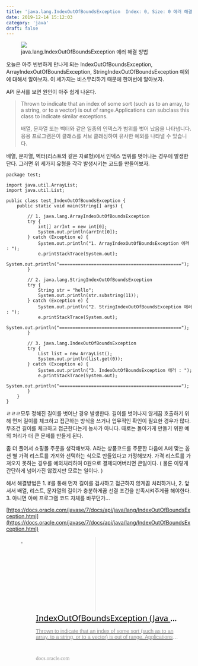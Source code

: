 ```yaml
---
title: 'java.lang.IndexOutOfBoundsException  Index: 0, Size: 0 에러 해결 방법( ArrayIndexOutOfBoundsException, StringIndexOutOfBoundsException)'
date: 2019-12-14 15:12:03
category: 'java'
draft: false
---
```


<figure class="imageblock alignCenter" data-origin-width="0" data-origin-height="0"><span data-url="https://blog.kakaocdn.net/dn/cjrGAo/btqAlZfkxiq/jk0KFpPKsKKbEAtI6ugWg1/img.png" data-lightbox="lightbox" data-alt="java.lang.IndexOutOfBoundsException 에러 해결 방법"><img src="https://blog.kakaocdn.net/dn/cjrGAo/btqAlZfkxiq/jk0KFpPKsKKbEAtI6ugWg1/img.png" srcset="https://img1.daumcdn.net/thumb/R1280x0/?scode=mtistory2&amp;fname=https%3A%2F%2Fblog.kakaocdn.net%2Fdn%2FcjrGAo%2FbtqAlZfkxiq%2Fjk0KFpPKsKKbEAtI6ugWg1%2Fimg.png" data-origin-width="0" data-origin-height="0"></span><figcaption>java.lang.IndexOutOfBoundsException 에러 해결 방법</figcaption></figure>

오늘은 아주 빈번하게 만나게 되는 IndexOutOfBoundsException, ArrayIndexOutOfBoundsException, StringIndexOutOfBoundsException 예외에 대해서 알아보자. 이 세가지는 비스무리하기 때문에 한꺼번에 알아보자.

API 문서를 보면 원인이 아주 쉽게 나온다.

> Thrown to indicate that an index of some sort (such as to an array, to a string, or to a vector) is out of range.Applications can subclass this class to indicate similar exceptions.  
>   
> 배열, 문자열 또는 벡터와 같은 일종의 인덱스가 범위를 벗어 났음을 나타냅니다. 응용 프로그램은이 클래스를 서브 클래싱하여 유사한 예외를 나타낼 수 있습니다.

배열, 문자열, 벡터(리스트와 같은 자료형)에서 인덱스 범위를 벗어나는 경우에 발생한단다. 그러면 위 세가지 유형을 각각 발생시키는 코드를 만들어보자.

    package test;
    
    import java.util.ArrayList;
    import java.util.List;
    
    public class test_IndexOutOfBoundsException {
    	public static void main(String[] args) {
    		
    		// 1. java.lang.ArrayIndexOutOfBoundsException
    		try {			
    			int[] arrInt = new int[0];
    			System.out.println(arrInt[0]);
    		} catch (Exception e) {
    			System.out.println("1. ArrayIndexOutOfBoundsException 에러 : ");
    			e.printStackTrace(System.out);
    			System.out.println("==============================================");
    		}
    		
    		// 2. java.lang.StringIndexOutOfBoundsException
    		try {
    			String str = "hello";
    			System.out.println(str.substring(11));
    		} catch (Exception e) {
    			System.out.println("2. StringIndexOutOfBoundsException 에러 : ");
    			e.printStackTrace(System.out);
    			System.out.println("==============================================");
    		}
    		
    		// 3. java.lang.IndexOutOfBoundsException
    		try {
    			List list = new ArrayList();
    			System.out.println(list.get(0));			
    		} catch (Exception e) {
    			System.out.println("3. IndexOutOfBoundsException 에러 : ");
    			e.printStackTrace(System.out);
    			System.out.println("==============================================");
    		}
    	}	
    }
    

ㄹㄹㄹ모두 정해진 길이를 벗어난 경우 발생한다. 길이를 벗어나지 않게끔 호출하기 위해 먼저 길이를 체크하고 접근하는 방식을 쓰거나 업무적인 확인이 필요한 경우가 많다. 무조건 길이를 체크하고 접근한다는게 능사가 아니다. 때로는 돌아가게 만들기 위한 예외 처리가 더 큰 문제를 만들게 된다.

좀 더 풀어서 쇼핑몰 주문을 생각해보자. A라는 상품코드를 주문한 다음에 A에 맞는 옵션 별 가격 리스트를 가져와 선택하는 식으로 만들었다고 가정해보자. 가격 리스트를 가져오지 못하는 경우를 예외처리하여 0원으로 결제되어버리면 큰일이다. ( 물론 이렇게 간단하게 넘어가진 않겠지만 모르는 일이다. ) 

해서 해결방법은 1. if를 통해 먼저 길이를 검사하고 접근하지 않게끔 처리하거나, 2. 앞서서 배열, 리스트, 문자열의 길이가 충분하게끔 선결 조건을 만족시켜주게끔 해야한다. 3. 아니면 아예 프로그램 코드 자체를 바꾸던가...

[https://docs.oracle.com/javase/7/docs/api/java/lang/IndexOutOfBoundsException.html](https://docs.oracle.com/javase/7/docs/api/java/lang/IndexOutOfBoundsException.html)

<figure id="og_1576224069463" contenteditable="false" data-ke-type="opengraph"><a href="https://docs.oracle.com/javase/7/docs/api/java/lang/IndexOutOfBoundsException.html"><div class="og-image" style="position: relative; border-right: 1px solid #d9d9d9; width: 200px; height: 200px; background-size: cover; background-position: center center; background-image: url('&quot;&quot;');">&nbsp;</div><div class="og-text" style="position: relative; flex-grow: 1; height: 130px; padding-left: 40px;"><p class="og-title" style="line-height: 1.6; color: #000000; font-size: 22px; padding-bottom: 10px; max-width: 467px; text-overflow: ellipsis; white-space: nowrap; margin: 0px; overflow: hidden; font-family: 'Noto Sans', 'Noto Sans KR';">IndexOutOfBoundsException (Java Platform SE 7 )</p><p class="og-desc" style="line-height: normal; margin: 0px; max-width: 467px; text-overflow: ellipsis; overflow: hidden; font-family: 'Noto Sans DemiLight', sans-serif; font-size: 14px; font-weight: 300; font-style: normal; font-stretch: normal; letter-spacing: normal; color: #909090; max-height: 42px; -webkit-line-clamp: 2; -webkit-box-orient: vertical; display: -webkit-box;">Thrown to indicate that an index of some sort (such as to an array, to a string, or to a vector) is out of range. Applications can subclass this class to indicate similar exceptions.</p><p class="og-host" style="line-height: 1.6; margin: 0px; position: absolute; bottom: -8px; font-family: AvenirNext; font-size: 14px; color: #909090;">docs.oracle.com</p></div></a></figure>
